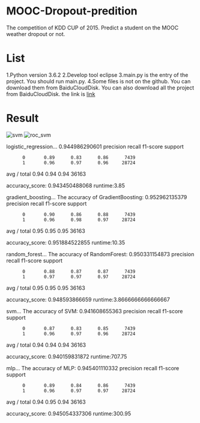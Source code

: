# MOOC-Dropout-predition
The competition of KDD CUP of 2015. Predict a student on the MOOC weather dropout or not.
# List
1.Python version 3.6.2
2.Develop tool eclipse
3.main.py is the entry of the project. You should run main.py.
4.Some files is not on the github. You can download them from BaiduCloudDisk. You can also download all the project from BaiduCloudDisk.
the link is [link](https://pan.baidu.com/s/1mz4B1EJI1Sy88AI107NtpA)
# Result
![svm](https://github.com/Laviyy/MOOC-Dropout-predition/blob/master/picture/svm.png)
![roc_svm](https://github.com/Laviyy/MOOC-Dropout-predition/blob/master/picture/roc_svm.png)

logistic_regression... 0.944986290601
             precision    recall  f1-score   support

          0       0.89      0.83      0.86      7439
          1       0.96      0.97      0.96     28724

avg / total       0.94      0.94      0.94     36163

accuracy_score: 0.943450488068
runtime:3.85

gradient_boosting...
The accuracy of GradientBoosting:
0.952962135379
             precision    recall  f1-score   support

          0       0.90      0.86      0.88      7439
          1       0.96      0.98      0.97     28724

avg / total       0.95      0.95      0.95     36163

accuracy_score: 0.951884522855
runtime:10.35

random_forest...
The accuracy of RandomForest:
0.950331154873
             precision    recall  f1-score   support

          0       0.88      0.87      0.87      7439
          1       0.97      0.97      0.97     28724

avg / total       0.95      0.95      0.95     36163

accuracy_score: 0.948593866659
runtime:3.8666666666666667

svm...
The accuracy of SVM:
0.941608655363
             precision    recall  f1-score   support

          0       0.87      0.83      0.85      7439
          1       0.96      0.97      0.96     28724

avg / total       0.94      0.94      0.94     36163

accuracy_score: 0.940159831872
runtime:707.75

mlp...
The accuracy of MLP:
0.945401110332
             precision    recall  f1-score   support

          0       0.89      0.84      0.86      7439
          1       0.96      0.97      0.97     28724

avg / total       0.94      0.95      0.94     36163

accuracy_score: 0.945054337306
runtime:300.95
